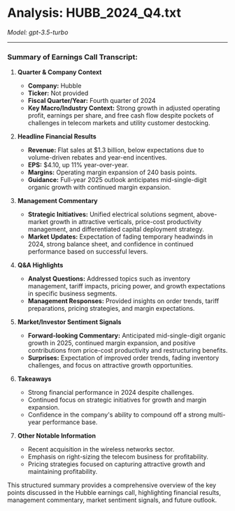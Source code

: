 # Analysis: HUBB_2024_Q4.txt

*Model: gpt-3.5-turbo*

---

### Summary of Earnings Call Transcript:

1. **Quarter & Company Context**
   - **Company:** Hubble
   - **Ticker:** Not provided
   - **Fiscal Quarter/Year:** Fourth quarter of 2024
   - **Key Macro/Industry Context:** Strong growth in adjusted operating profit, earnings per share, and free cash flow despite pockets of challenges in telecom markets and utility customer destocking.

2. **Headline Financial Results**
   - **Revenue:** Flat sales at $1.3 billion, below expectations due to volume-driven rebates and year-end incentives.
   - **EPS:** $4.10, up 11% year-over-year.
   - **Margins:** Operating margin expansion of 240 basis points.
   - **Guidance:** Full-year 2025 outlook anticipates mid-single-digit organic growth with continued margin expansion.

3. **Management Commentary**
   - **Strategic Initiatives:** Unified electrical solutions segment, above-market growth in attractive verticals, price-cost productivity management, and differentiated capital deployment strategy.
   - **Market Updates:** Expectation of fading temporary headwinds in 2024, strong balance sheet, and confidence in continued performance based on successful levers.

4. **Q&A Highlights**
   - **Analyst Questions:** Addressed topics such as inventory management, tariff impacts, pricing power, and growth expectations in specific business segments.
   - **Management Responses:** Provided insights on order trends, tariff preparations, pricing strategies, and margin expectations.

5. **Market/Investor Sentiment Signals**
   - **Forward-looking Commentary:** Anticipated mid-single-digit organic growth in 2025, continued margin expansion, and positive contributions from price-cost productivity and restructuring benefits.
   - **Surprises:** Expectation of improved order trends, fading inventory challenges, and focus on attractive growth opportunities.

6. **Takeaways**
   - Strong financial performance in 2024 despite challenges.
   - Continued focus on strategic initiatives for growth and margin expansion.
   - Confidence in the company's ability to compound off a strong multi-year performance base.

7. **Other Notable Information**
   - Recent acquisition in the wireless networks sector.
   - Emphasis on right-sizing the telecom business for profitability.
   - Pricing strategies focused on capturing attractive growth and maintaining profitability.

This structured summary provides a comprehensive overview of the key points discussed in the Hubble earnings call, highlighting financial results, management commentary, market sentiment signals, and future outlook.